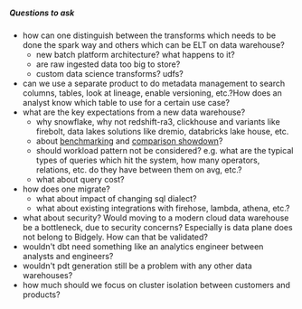 ##### Questions to ask
- how can one distinguish between the transforms which needs to be done the spark way and others which can be ELT on data warehouse? 
    - new batch platform architecture? what happens to it?
    - are raw ingested data too big to store?
    - custom data science transforms? udfs?
- can we use a separate product to do metadata management to search columns, tables, look at lineage, enable versioning, etc.?How does an analyst know which table to use for a certain use case?
- what are the key expectations from a new data warehouse?
    - why snowflake, why not redshift-ra3, clickhouse and variants like firebolt, data lakes solutions like dremio, databricks lake house, etc.
    - about [benchmarking][1] and [comparison showdown][2]?
    - should workload pattern not be considered? e.g. what are the typical types of queries which hit the system, how many operators, relations, etc. do they have between them on avg, etc.?
    - what about query cost?
- how does one migrate?
    - what about impact of changing sql dialect?
    - what about existing integrations with firehose, lambda, athena, etc.?
- what about security? Would moving to a modern cloud data warehouse be a bottleneck, due to security concerns? Especially is data plane does not belong to Bidgely. How can that be validated?
- wouldn't dbt need something like an analytics engineer between  analysts and engineers?
- wouldn't pdt generation still be a problem with any other data warehouses?
- how much should we focus on cluster isolation between customers and products?

[1]: https://www.fivetran.com/blog/warehouse-benchmark
[2]: https://poplindata.com/data-warehouses/2021-database-showdown-bigquery-vs-redshift-vs-snowflake/
